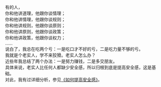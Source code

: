 有的人，    
你和他讲道理，他跟你谈情理；    
你和他讲情理，他跟你谈规则；    
你和他讲规则，他跟你谈原则；    
你和他讲原则，他跟你谈政策；    
你和他讲政策，他跟你谈权力；    
……    
说白了，我总在吃两个亏：一是吃口才不好的亏，二是吃力量不够的亏。    
我就是个老实人，学不来狡猾。老实人怎么办？    
近些年我总结了两个办法：一是努力赚钱，二是多交朋友。     
具体来说，老实人比任何人都缺少安全感，所以归根到底是提高安全感，这是基础。     
对此，我有过详细分析，参见[《如何提高安全感》](http://blog.zollty.com/n/tweet/2013/05/27/893472.html)。


